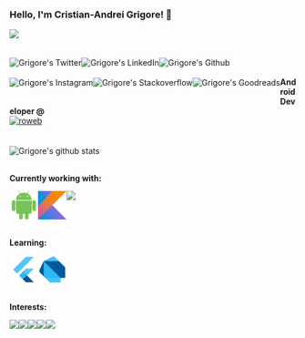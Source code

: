 ### Hello, I'm Cristian-Andrei Grigore! 👋

![](https://komarev.com/ghpvc/?username=grrigore&color=brightgreen)

<br/>

<a href="https://twitter.com/grrigore">
  <img align="left" alt="Grigore's Twitter" height="35px" src="https://s1g.s3.amazonaws.com/28597d480b109b5483f87cda4245435b.png" />
</a>

<a href="https://www.linkedin.com/in/grrigore/">
  <img align="left" alt="Grigore's LinkedIn" height="35px" src="https://s1g.s3.amazonaws.com/f874c5a0c5092ecf0a9167f7e246e56f.png" />
</a>

<a href="https://github.com/grrigore">
  <img align="left" alt="Grigore's Github" height="35px" src="https://s1g.s3.amazonaws.com/cedb8206a2a61cb5489bb6976efedf14.png" />
</a>

<a href="https://instagram.com/grrigore/">
  <img align="left" alt="Grigore's Instagram" height="35px" src="https://s1g.s3.amazonaws.com/e74082eb2c811425d5e3493927232b3c.png" />
</a>

<a href="https://stackoverflow.com/users/7972851/grrigore?tab=profile">
  <img align="left" alt="Grigore's Stackoverflow" height="35px" src="https://s1g.s3.amazonaws.com/9aa874daf99675ac2803a7a061c540ca.png" />
</a>

<a href="https://www.goodreads.com/grrigore">
  <img align="left" alt="Grigore's Goodreads" height="35px" src="https://cdn2.mhpbooks.com/2013/02/goodreads.png" />
</a>

<br/>
<br/>

<div>
<b>Android Developer @</b>
<br/>
<a href="https://www.roweb.ro/"> <img alt="roweb" height="15px" src="https://lh3.googleusercontent.com/proxy/U_mGf69-m5kIVp5KuuGl7Kv8R8v_vbaGPBVZCjXIlzzofHiA_i5CkKs6IJsZQVEYuZOWHeSJY8lb-6htl7Mnp6aQXwRMuc9a_mJqZfhQokdXggx2SVXaNAPaTm13Yix_GGAWC9LefA"/>
</a>
</div>

<br/>
<br/>

<img align="center" src="https://github-readme-stats.vercel.app/api?username=grrigore&show_icons=true" alt="Grigore's github stats"/>

<br/>
<br/>

<b>Currently working with:</b>
<br/>
<div>
<img align="left" height="50" src="https://raw.githubusercontent.com/github/explore/80688e429a7d4ef2fca1e82350fe8e3517d3494d/topics/android/android.png"/>
<img align="left" height="50" src="https://raw.githubusercontent.com/github/explore/80688e429a7d4ef2fca1e82350fe8e3517d3494d/topics/kotlin/kotlin.png"/>
<img align="left" height="50" src="https://upload.wikimedia.org/wikipedia/en/thumb/3/30/Java_programming_language_logo.svg/1200px-Java_programming_language_logo.svg.png"/>
</div>

<br/>
<br/>
<br/>
<br/>

<b>Learning:</b>
<br/>
<div>
<img align="left" height="50" src="https://raw.githubusercontent.com/github/explore/80688e429a7d4ef2fca1e82350fe8e3517d3494d/topics/flutter/flutter.png"/>
<img align="left" height="50" src="https://raw.githubusercontent.com/github/explore/80688e429a7d4ef2fca1e82350fe8e3517d3494d/topics/dart/dart.png"/>
</div>

<br/>
<br/>
<br/>
<br/>

<b>Interests:</b>
<br/>
<div>
<img align="left" height="50" src="https://www.raspberrypi.org/app/uploads/2018/03/RPi-Logo-Reg-SCREEN.png"/>
<img align="left" height="50" src="https://www.unixmen.com/wp-content/uploads/2014/03/ubuntu-logo.png"/>
<img align="left" height="50" src="https://upload.wikimedia.org/wikipedia/commons/thumb/c/c3/Python-logo-notext.svg/600px-Python-logo-notext.svg.png"/>
<img align="left" height="50" src="https://upload.wikimedia.org/wikipedia/commons/thumb/8/87/Arduino_Logo.svg/1024px-Arduino_Logo.svg.png"/>  
<img align="left" height="50" src="https://logodownload.org/wp-content/uploads/2019/10/photoshop-logo-1.png"/>  
</div>


